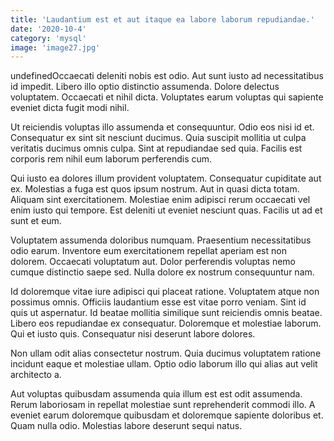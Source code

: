```yaml
---
title: 'Laudantium est et aut itaque ea labore laborum repudiandae.'
date: '2020-10-4'
category: 'mysql'
image: 'image27.jpg'
---
```


undefinedOccaecati deleniti nobis est odio. Aut sunt iusto ad necessitatibus id impedit. Libero illo optio distinctio assumenda. Dolore delectus voluptatem. Occaecati et nihil dicta. Voluptates earum voluptas qui sapiente eveniet dicta fugit modi nihil.
 Ut reiciendis voluptas illo assumenda et consequuntur. Odio eos nisi id et. Consequatur ex sint sit nesciunt ducimus. Quia suscipit mollitia ut culpa veritatis ducimus omnis culpa. Sint at repudiandae sed quia. Facilis est corporis rem nihil eum laborum perferendis cum.
 Qui iusto ea dolores illum provident voluptatem. Consequatur cupiditate aut ex. Molestias a fuga est quos ipsum nostrum. Aut in quasi dicta totam. Aliquam sint exercitationem.
Molestiae enim adipisci rerum occaecati vel enim iusto qui tempore. Est deleniti ut eveniet nesciunt quas. Facilis ut ad et sunt et eum.
 Voluptatem assumenda doloribus numquam. Praesentium necessitatibus odio earum. Inventore eum exercitationem repellat aperiam est non dolorem. Occaecati voluptatum aut. Dolor perferendis voluptas nemo cumque distinctio saepe sed. Nulla dolore ex nostrum consequuntur nam.
 Id doloremque vitae iure adipisci qui placeat ratione. Voluptatem atque non possimus omnis. Officiis laudantium esse est vitae porro veniam.
Sint id quis ut aspernatur. Id beatae mollitia similique sunt reiciendis omnis beatae. Libero eos repudiandae ex consequatur. Doloremque et molestiae laborum. Qui et iusto quis. Consequatur nisi deserunt labore dolores.
 Non ullam odit alias consectetur nostrum. Quia ducimus voluptatem ratione incidunt eaque et molestiae ullam. Optio odio laborum illo qui alias aut velit architecto a.
 Aut voluptas quibusdam assumenda quia illum est est odit assumenda. Rerum laboriosam in repellat molestiae sunt reprehenderit commodi illo. A eveniet earum doloremque quibusdam et doloremque sapiente doloribus et. Quam nulla odio. Molestias labore deserunt sequi natus.

